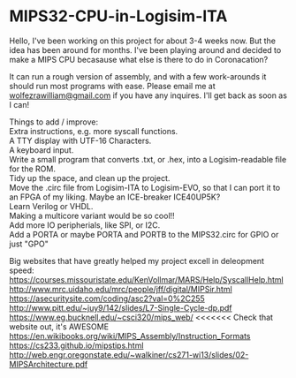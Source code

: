 # MIPS32-CPU-in-Logisim-ITA
Hello, I've been working on this project for about 3-4 weeks now. But the idea has been around for months. I've been playing around and decided to make a MIPS CPU becasause what else is there to do in Coronacation?

It can run a rough version of assembly, and with a few work-arounds it should run most programs with ease. Please email me at wolfezrawilliam@gmail.com if you have any inquires. I'll get back as soon as I can!

Things to add / improve:                                                                                                                                       
Extra instructions, e.g. more syscall functions.                                                                                                                
A TTY display with UTF-16 Characters.                                                                                                                               
A keyboard input.                                                                                                                                 
Write a small program that converts .txt, or .hex, into a Logisim-readable file for the ROM.                                                                    
Tidy up the space, and clean up the project.                                                                                                                      
Move the .circ file from Logisim-ITA to Logisim-EVO, so that I can port it to an FPGA of my liking. Maybe an ICE-breaker ICE40UP5K?                              
Learn Verilog or VHDL.                                                                                                                                      
Making a multicore variant would be so cool!!                                                                                                                     
Add more IO peripherials, like SPI, or I2C.                                                                                                             
Add a PORTA or maybe PORTA and PORTB to the MIPS32.circ for GPIO or just "GPO"                                                                                

Big websites that have greatly helped my project excell in deleopment speed:                                                                                    
https://courses.missouristate.edu/KenVollmar/MARS/Help/SyscallHelp.html                                                                                 
http://www.mrc.uidaho.edu/mrc/people/jff/digital/MIPSir.html                                                                                            
https://asecuritysite.com/coding/asc2?val=0%2C255                                                                                                                                                                                                          
http://www.pitt.edu/~juy9/142/slides/L7-Single-Cycle-dp.pdf                                                                                                                                 
https://www.eg.bucknell.edu/~csci320/mips_web/ <<<<<<< Check that website out, it's AWESOME                                                                           
https://en.wikibooks.org/wiki/MIPS_Assembly/Instruction_Formats                                                                                                         
https://cs233.github.io/mipstips.html                                                                                                                                       
http://web.engr.oregonstate.edu/~walkiner/cs271-wi13/slides/02-MIPSArchitecture.pdf                                                                               
